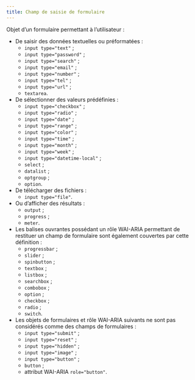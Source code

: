 ```yaml
---
title: Champ de saisie de formulaire
---
```


Objet d’un formulaire permettant à l’utilisateur :

- De saisir des données textuelles ou préformatées :
  - `input type="text"` ;
  - `input type="password"` ;
  - `input type="search"` ;
  - `input type="email"` ;
  - `input type="number"` ;
  - `input type="tel"` ;
  - `input type="url"` ;
  - `textarea`.
- De sélectionner des valeurs prédéfinies :
  - `input type="checkbox"` ;
  - `input type="radio"` ;
  - `input type="date"` ;
  - `input type="range"` ;
  - `input type="color"` ;
  - `input type="time"` ;
  - `input type="month"` ;
  - `input type="week"` ;
  - `input type="datetime-local"` ;
  - `select` ;
  - `datalist` ;
  - `optgroup` ;
  - `option`.
- De télécharger des fichiers :
  - `input type="file"`.
- Ou d’afficher des résultats :
  - `output` ;
  - `progress` ;
  - `meter`.
- Les balises ouvrantes possédant un rôle WAI-ARIA permettant de restituer un champ de formulaire sont également couvertes par cette définition :
  - `progressbar` ;
  - `slider` ;
  - `spinbutton` ;
  - `textbox` ;
  - `listbox` ;
  - `searchbox` ;
  - `combobox` ;
  - `option` ;
  - `checkbox` ;
  - `radio` ;
  - `switch`.
- Les objets de formulaires et rôle WAI-ARIA suivants ne sont pas considérés comme des champs de formulaires :
  - `input type="submit"` ;
  - `input type="reset"` ;
  - `input type="hidden"` ;
  - `input type="image"` ;
  - `input type="button"` ;
  - `button` ;
  - attribut WAI-ARIA `role="button"`.
